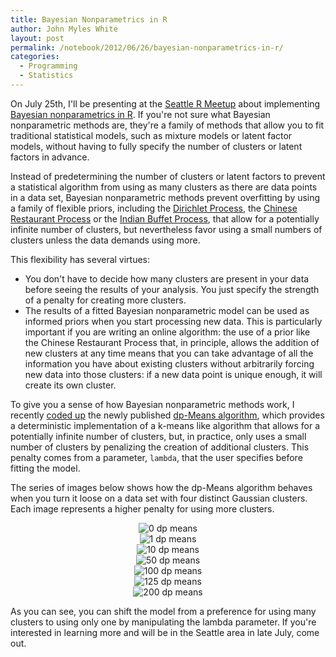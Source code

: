```yaml
---
title: Bayesian Nonparametrics in R
author: John Myles White
layout: post
permalink: /notebook/2012/06/26/bayesian-nonparametrics-in-r/
categories:
  - Programming
  - Statistics
---
```


On July 25th, I'll be presenting at the [Seattle R Meetup](http://www.meetup.com/Seattle-useR/events/69081102/) about implementing [Bayesian nonparametrics in R](http://www.cs.princeton.edu/courses/archive/fall07/cos597C/readings/Ghahramani2005.pdf
). If you're not sure what Bayesian nonparametric methods are, they're a family of methods that allow you to fit traditional statistical models, such as mixture models or latent factor models, without having to fully specify the number of clusters or latent factors in advance.

Instead of predetermining the number of clusters or latent factors to prevent a statistical algorithm from using as many clusters as there are data points in a data set, Bayesian nonparametric methods prevent overfitting by using a family of flexible priors, including the [Dirichlet Process](http://www.cs.cmu.edu/~kbe/dp_tutorial.pdf), the [Chinese Restaurant Process](http://www.cs.princeton.edu/courses/archive/fall07/cos597C/scribe/20070921.pdf) or the [Indian Buffet Process](http://www.cs.princeton.edu/courses/archive/fall07/cos597C/scribe/20071119.pdf), that allow for a potentially infinite number of clusters, but nevertheless favor using a small numbers of clusters unless the data demands using more.

This flexibility has several virtues:

* You don't have to decide how many clusters are present in your data before seeing the results of your analysis. You just specify the strength of a penalty for creating more clusters.
* The results of a fitted Bayesian nonparametric model can be used as informed priors when you start processing new data. This is particularly important if you are writing an online algorithm: the use of a prior like the Chinese Restaurant Process that, in principle, allows the addition of new clusters at any time means that you can take advantage of all the information you have about existing clusters without arbitrarily forcing new data into those clusters: if a new data point is unique enough, it will create its own cluster.

To give you a sense of how Bayesian nonparametric methods work, I recently [coded up](https://github.com/johnmyleswhite/bayesian_nonparametrics/tree/master/code/dp-means) the newly published [dp-Means algorithm](http://arxiv.org/pdf/1111.0352.pdf), which provides a deterministic implementation of a k-means like algorithm that allows for a potentially infinite number of clusters, but, in practice, only uses a small number of clusters by penalizing the creation of additional clusters. This penalty comes from a parameter, `lambda`, that the user specifies before fitting the model.

The series of images below shows how the dp-Means algorithm behaves when you turn it loose on a data set with four distinct Gaussian clusters. Each image represents a higher penalty for using more clusters.

<center>
	<img src="http://www.johnmyleswhite.com/notebook/wp-content/uploads/2012/06/0_dp-means.png" alt="0 dp means" />
</center>

<center>
	<img src="http://www.johnmyleswhite.com/notebook/wp-content/uploads/2012/06/1_dp-means.png" alt="1 dp means" />
</center>

<center>
	<img src="http://www.johnmyleswhite.com/notebook/wp-content/uploads/2012/06/10_dp-means.png" alt="10 dp means" />
</center>

<center>
	<img src="http://www.johnmyleswhite.com/notebook/wp-content/uploads/2012/06/50_dp-means.png" alt="50 dp means" />
</center>

<center>
	<img src="http://www.johnmyleswhite.com/notebook/wp-content/uploads/2012/06/100_dp-means.png" alt="100 dp means" />
</center>

<center>
	<img src="http://www.johnmyleswhite.com/notebook/wp-content/uploads/2012/06/125_dp-means.png" alt="125 dp means" />
</center>

<center>
	<img src="http://www.johnmyleswhite.com/notebook/wp-content/uploads/2012/06/200_dp-means.png" alt="200 dp means" />
</center>

As you can see, you can shift the model from a preference for using many clusters to using only one by manipulating the lambda parameter. If you're interested in learning more and will be in the Seattle area in late July, come out.
